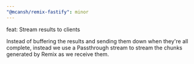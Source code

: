 ```yaml
---
"@mcansh/remix-fastify": minor
---
```


feat: Stream results to clients

Instead of buffering the results and sending them down when they're all complete, instead we use a Passthrough stream to stream the chunks generated by Remix as we receive them.
